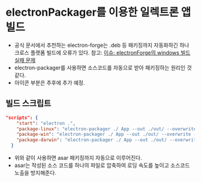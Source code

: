 # electronPackager를 이용한 일렉트론 앱 빌드
- 공식 문서에서 추천하는 electron-forge는 .deb 등 패키징까지 자동화하긴 하나 크로스 플랫폼 빌드에 오류가 있다. 참고: [이슈: electronForge의 windows 빌드 실패 문제](./issue-electron-forge-build-fail.md)
- electron-packager를 사용하면 소스코드를 자동으로 받아 패키징하는 원리인 것 같다.
- 아이콘 부분은 추후에 추가 예정.
##  빌드 스크립트
```json
"scripts": {
    "start": "electron .",
    "package-linux": "electron-packager ./ App --out ./out/ --overwrite --asar --platform linux --arch x64",
    "package-win": "electron-packager ./ App --out ./out/ --overwrite --asar --platform win32 --arch x64",
    "package-darwin": "electron-packager ./ App --out ./out/ --overwrite --asar --platform darwin --arch x64"
  }
```
- 위와 같이 사용하면 asar 패키징까지 자동으로 이루어진다.
- asar는 작성된 소스 코드를 하나의 파일로 압축하여 로딩 속도를 높이고 소스코드 노출을 방지해준다.
